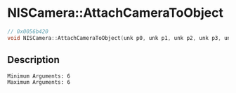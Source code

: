 # NISCamera::AttachCameraToObject
```c
// 0x0056b420
void NISCamera::AttachCameraToObject(unk p0, unk p1, unk p2, unk p3, unk p4, unk p5)
```
## Description
```
Minimum Arguments: 6
Maximum Arguments: 6
```
